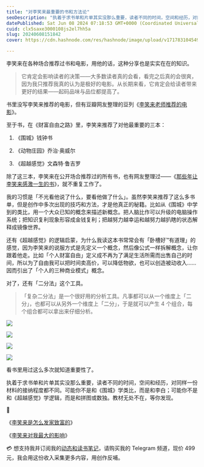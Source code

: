 ```yaml
---
title: "对李笑来最重要的书和方法论"
seoDescription: "执着于求书单和片单其实没那么重要，读者不同的时间，空间和经历，对同样一份材料的接纳程度都不同。教材无处不在，等你发现。"
datePublished: Sat Jun 08 2024 07:18:53 GMT+0000 (Coordinated Universal Time)
cuid: clx5saxe3000108js2el7hh5a
slug: 20240608151842
cover: https://cdn.hashnode.com/res/hashnode/image/upload/v1717831045497/f1993a46-3430-430f-ae5e-469c10f7ce33.jpeg

---
```


李笑来在各种场合推荐过书和电影，用他的话，这种分享也是实实在在的知识。

> 它肯定会影响读者的决策——大多数读者真的会看，看完之后真的会很爽，因为我只推荐我真的认为是极好的电影。从长期来看，它肯定会给读者带来更好的结果——起码品味与品位都提高了。

书里没写李笑来推荐的电影，但有豆瓣网友整理的豆列《[李笑来老师推荐的电影](https://www.douban.com/doulist/1403551/?sort=time&sub_type=)》。

至于书，在《财富自由之路》里，李笑来推荐了对他最重要的三本：

1. 《围城》钱钟书
    
2. 《动物庄园》乔治·奥威尔
    
3. 《超越感觉》文森特·鲁吉罗
    

除了这三本，李笑来在公开场合推荐过的所有书，也有网友整理过——《[那些年让李笑来感激一生的书](https://www.jianshu.com/p/e1c5916791d0)》，就不重复工作了。

我的习惯是「不光看他说了什么，要看他做了什么」。虽然李笑来推荐了这么多书单，但是创作中多次出现的技巧和方法，才是他真正的秘籍。比如从《围城》中学到的类比，用一个大众已知的概念来描述新概念。把人脑比作可以升级的电脑操作系统；把知识复利现象形容成金钱复利；把越努力越幸运和越努力越扒瞎的状态解释成镜像世界。

还有《超越感觉》的逻辑启蒙，为什么我读这本书常常会有「卧槽好™有道理」的感觉，因为李笑来的说服方式是先定义一个概念，然后像公式一样拆解概念，让你跟着他走。比如「个人财富自由」定义成不再为了满足生活所需而出售自己的时间，所以为了自由我可以把时间卖高价，可以降低物欲，也可以创造被动收入……因而引出了「个人的三种商业模式」概念。

对了，还有「二分法」这个工具。

> 「复杂二分法」是一个很好用的分析工具。凡事都可以从一个维度上「二分」，也都可以从另外一个维度上「二分」，于是就可以产生 4 个组合，每个组合都可以拿出来仔细分析。

![](https://cdn.hashnode.com/res/hashnode/image/upload/v1717831063695/26dd7377-7738-40ad-badb-c75470ccf8b6.png)

![](https://cdn.hashnode.com/res/hashnode/image/upload/v1717831084535/dc53cb75-5ffa-44e5-af40-769aac052ff0.png)

![](https://cdn.hashnode.com/res/hashnode/image/upload/v1717831092769/2b5990a5-44bf-4de6-847c-1402764a7663.png)

![](https://cdn.hashnode.com/res/hashnode/image/upload/v1717831098687/cfdc0e50-62cd-4208-b684-7bebd18c5322.png)

看书里用过这么多次就知道重要性了。

执着于求书单和片单其实没那么重要，读者不同的时间，空间和经历，对同样一份材料的接纳程度都不同。可能你不是和《围城》学类比，而是和李白；可能你不是和《超越感觉》学逻辑，而是和拼图或数独。教材无处不在，等你发现。

🔗

《[李笑来是怎么发家致富的](https://mp.weixin.qq.com/s?__biz=MzI3MzU5MDA1OQ==&mid=2247488502&idx=1&sn=42f5b3dd22f34d9aca18b61c65439ece&chksm=eb21a1b2dc5628a414339a40592998b863af52bc59884da9e72cd04b2ff9e7cabdbbb1fb7232&token=575943006&lang=zh_CN#rd)》

《[李笑来对我最大的影响](https://mp.weixin.qq.com/s?__biz=MzI3MzU5MDA1OQ==&mid=2247488481&idx=1&sn=8a3bee632df705f5c60a3530da2c827d&chksm=eb21a1a5dc5628b3e1b41b7b0716bb8894217fb189f799e528906af9c584c2a1b2379844773e&token=2921893&lang=zh_CN#rd)》

💳 想支持我并订阅我的[动态和读书笔记](https://mp.weixin.qq.com/s/A_yK10ktL8Nl7RzsnGwzEg)，请购买我的 Telegram 频道，现价 499 元，我会用这份收入采集更多内容，用创作反哺。